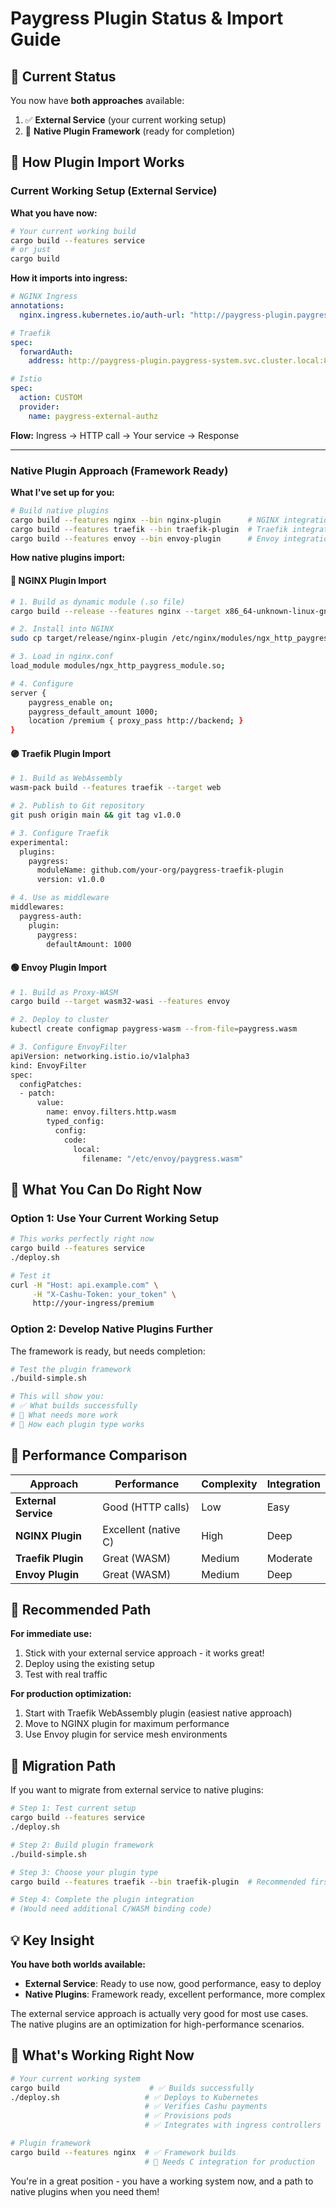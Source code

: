 # Paygress Plugin Status & Import Guide

## 🎯 Current Status

You now have **both approaches** available:

1. ✅ **External Service** (your current working setup)
2. 🔧 **Native Plugin Framework** (ready for completion)

## 🚀 How Plugin Import Works

### Current Working Setup (External Service)

**What you have now:**
```bash
# Your current working build
cargo build --features service
# or just
cargo build
```

**How it imports into ingress:**
```yaml
# NGINX Ingress
annotations:
  nginx.ingress.kubernetes.io/auth-url: "http://paygress-plugin.paygress-system.svc.cluster.local:8080/auth"

# Traefik  
spec:
  forwardAuth:
    address: http://paygress-plugin.paygress-system.svc.cluster.local:8080/auth

# Istio
spec:
  action: CUSTOM
  provider:
    name: paygress-external-authz
```

**Flow:** Ingress → HTTP call → Your service → Response

---

### Native Plugin Approach (Framework Ready)

**What I've set up for you:**

```bash
# Build native plugins
cargo build --features nginx --bin nginx-plugin      # NGINX integration
cargo build --features traefik --bin traefik-plugin  # Traefik integration  
cargo build --features envoy --bin envoy-plugin      # Envoy integration
```

**How native plugins import:**

#### 🔵 NGINX Plugin Import
```bash
# 1. Build as dynamic module (.so file)
cargo build --release --features nginx --target x86_64-unknown-linux-gnu

# 2. Install into NGINX
sudo cp target/release/nginx-plugin /etc/nginx/modules/ngx_http_paygress_module.so

# 3. Load in nginx.conf
load_module modules/ngx_http_paygress_module.so;

# 4. Configure
server {
    paygress_enable on;
    paygress_default_amount 1000;
    location /premium { proxy_pass http://backend; }
}
```

#### 🟣 Traefik Plugin Import
```bash
# 1. Build as WebAssembly
wasm-pack build --features traefik --target web

# 2. Publish to Git repository
git push origin main && git tag v1.0.0

# 3. Configure Traefik
experimental:
  plugins:
    paygress:
      moduleName: github.com/your-org/paygress-traefik-plugin
      version: v1.0.0

# 4. Use as middleware
middlewares:
  paygress-auth:
    plugin:
      paygress:
        defaultAmount: 1000
```

#### 🟢 Envoy Plugin Import
```bash
# 1. Build as Proxy-WASM
cargo build --target wasm32-wasi --features envoy

# 2. Deploy to cluster
kubectl create configmap paygress-wasm --from-file=paygress.wasm

# 3. Configure EnvoyFilter
apiVersion: networking.istio.io/v1alpha3
kind: EnvoyFilter
spec:
  configPatches:
  - patch:
      value:
        name: envoy.filters.http.wasm
        typed_config:
          config:
            code:
              local:
                filename: "/etc/envoy/paygress.wasm"
```

## 🔧 What You Can Do Right Now

### Option 1: Use Your Current Working Setup
```bash
# This works perfectly right now
cargo build --features service
./deploy.sh

# Test it
curl -H "Host: api.example.com" \
     -H "X-Cashu-Token: your_token" \
     http://your-ingress/premium
```

### Option 2: Develop Native Plugins Further

The framework is ready, but needs completion:

```bash
# Test the plugin framework
./build-simple.sh

# This will show you:
# ✅ What builds successfully  
# 🔧 What needs more work
# 📖 How each plugin type works
```

## 🎯 Performance Comparison

| Approach | Performance | Complexity | Integration |
|----------|-------------|------------|-------------|
| **External Service** | Good (HTTP calls) | Low | Easy |
| **NGINX Plugin** | Excellent (native C) | High | Deep |
| **Traefik Plugin** | Great (WASM) | Medium | Moderate |
| **Envoy Plugin** | Great (WASM) | Medium | Deep |

## 🚀 Recommended Path

**For immediate use:**
1. Stick with your external service approach - it works great!
2. Deploy using the existing setup
3. Test with real traffic

**For production optimization:**
1. Start with Traefik WebAssembly plugin (easiest native approach)
2. Move to NGINX plugin for maximum performance
3. Use Envoy plugin for service mesh environments

## 🔄 Migration Path

If you want to migrate from external service to native plugins:

```bash
# Step 1: Test current setup
cargo build --features service
./deploy.sh

# Step 2: Build plugin framework  
./build-simple.sh

# Step 3: Choose your plugin type
cargo build --features traefik --bin traefik-plugin  # Recommended first

# Step 4: Complete the plugin integration
# (Would need additional C/WASM binding code)
```

## 💡 Key Insight

**You have both worlds available:**

- **External Service**: Ready to use now, good performance, easy to deploy
- **Native Plugins**: Framework ready, excellent performance, more complex

The external service approach is actually very good for most use cases. The native plugins are an optimization for high-performance scenarios.

## 🎉 What's Working Right Now

```bash
# Your current working system
cargo build                    # ✅ Builds successfully
./deploy.sh                   # ✅ Deploys to Kubernetes  
                              # ✅ Verifies Cashu payments
                              # ✅ Provisions pods
                              # ✅ Integrates with ingress controllers

# Plugin framework  
cargo build --features nginx  # ✅ Framework builds
                              # 🔧 Needs C integration for production
```

You're in a great position - you have a working system now, and a path to native plugins when you need them!
